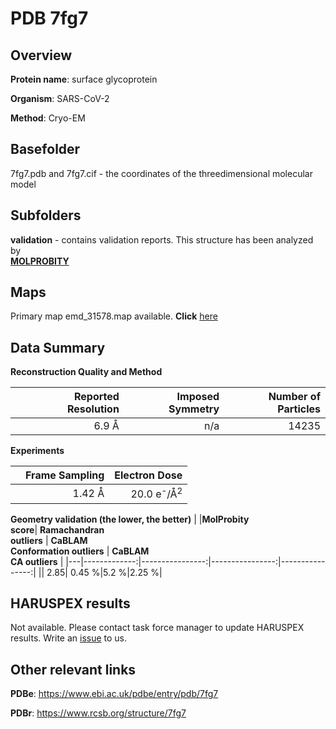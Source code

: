 # PDB 7fg7

## Overview

**Protein name**: surface glycoprotein

**Organism**: SARS-CoV-2

**Method**: Cryo-EM



## Basefolder

7fg7.pdb and 7fg7.cif - the coordinates of the threedimensional molecular model

## Subfolders





**validation** - contains validation reports. This structure has been analyzed by <br>  [**MOLPROBITY**](https://github.com/thorn-lab/coronavirus_structural_task_force/tree/master/pdb/surface_glycoprotein/SARS-CoV-2/7fg7/validation/molprobity)    



## Maps

Primary map emd_31578.map available. **Click** [here](http://ftp.wwpdb.org/pub/emdb/structures/EMD-31578/map/) 

## Data Summary
**Reconstruction Quality and Method**

|   | Reported Resolution | Imposed Symmetry | Number of Particles |
|---|-------------:|----------------:|--------------:|
|   |6.9 Å|n/a|14235|

**Experiments**

|   | Frame Sampling | Electron Dose |
|---|-------------:|----------------:|
|   |1.42 Å|20.0 e<sup>-</sup>/Å<sup>2</sup>|

**Geometry validation (the lower, the better)**
|   |**MolProbity<br>score**| **Ramachandran<br>outliers** | **CaBLAM<br>Conformation outliers** | **CaBLAM<br>CA outliers** |
|---|-------------:|----------------:|----------------:|----------------:|
||  2.85|  0.45 %|5.2 %|2.25 %|

## HARUSPEX results

Not available. Please contact task force manager to update HARUSPEX results. Write an [issue](https://github.com/thorn-lab/coronavirus_structural_task_force/issues) to us.

## Other relevant links 
**PDBe**:  https://www.ebi.ac.uk/pdbe/entry/pdb/7fg7
 
**PDBr**: https://www.rcsb.org/structure/7fg7 
